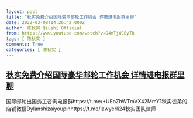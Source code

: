```yaml
---
layout: post
title: "秋实免费介绍国际豪华邮轮工作机会 详情进电报群里聊"
date: 2022-03-08T14:26:42.000Z
author: 陈秋实 Qiushi Official
from: https://www.youtube.com/watch?v=Q4mTjWCByTk
tags: [ 陈秋实 ]
comments: True
categories: [ 陈秋实 ]
---
```

<!--1646749602000-->
[秋实免费介绍国际豪华邮轮工作机会 详情进电报群里聊](https://www.youtube.com/watch?v=Q4mTjWCByTk)
------

<div>
国际邮轮出国务工咨询电报群https://t.me/+UEoZhWTmVX42MmY1秋实徒弟的店铺微信Dylanshizaiyoupinhttps://t.me/lawyerli24秋实团队律师
</div>
